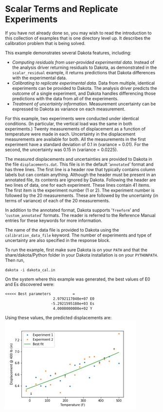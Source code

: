 # Scalar Terms and Replicate Experiments

If you have not already done so, you may wish to read the introduction to this collection of examples that is one directory level up. It describes the calibration problem that is being solved.

This example demonstrates several Dakota features, including:
* *Computing residuals from user-provided experimental data.* Instead of the analysis driver returning residuals to Dakota, as demonstrated in the `scalar_residual` example, it returns predictions that Dakota differences with the experimental data.
* *Calibrating to replicate experimental data.* Data from multiple, identical experiments can be provided to Dakota. The analysis driver predicts the outcome of a single experiment, and Dakota handles differencing those predictions with the data from all of the experiments.
* *Treatment of uncertainty information.* Measurement uncertainty can be expressed to Dakota as variance on each measurement.

For this example, two experiments were conducted under identical conditions. (In particular, the vertical load was the same in both experiments.) Twenty measurements of displacement as a function of temperature were made in each. Uncertainty in the displacement measurements are available for both. All the measurements in the first experiment have a standard deviation of 0.1 in (variance = 0.01). For the second, the uncertainty was 0.15 in (variance = 0.0225).

The measured displacements and uncertainties are provided to Dakota in the file `displacements.dat`. This file is in the default ‘`annotated`’ format and has three lines. The first line is a header row that typically contains column labels but can contain anything. Although the header must be present in an annotated file, its contents are ignored by Dakota. Following the header are two lines of data, one for each experiment. These lines contain 41 items. The first item is the experiment number (1 or 2). The experiment number is followed by the 20 measurements. These are followed by the uncertainty (in terms of variance) of each of the 20 measurements.

In addition to the annotated format, Dakota supports ‘`freeform`’ and ‘`custom_annotated`’ formats. The reader is referred to the Reference Manual entries for these keywords for more information.

The name of the data file is provided to Dakota using the `calibration_data_file` keyword. The number of experiments and type of uncertainty are also specified in the response block.

To run the example, first make sure Dakota is on your `PATH` and that the share/dakota/Python folder in your Dakota installation is on your `PYTHONPATH`. Then run,

`dakota -i dakota_cal.in`

On the system where this example was generated, the best values of E0 and Es discovered were:
```
<<<<< Best parameters          =
                      2.9792117040e+07 E0
                     -5.2921595180e+03 Es
                      4.0000000000e+02 Y
```
Using these values, the predicted displacements are:
![Predicted displacements](replicateresult.png)
